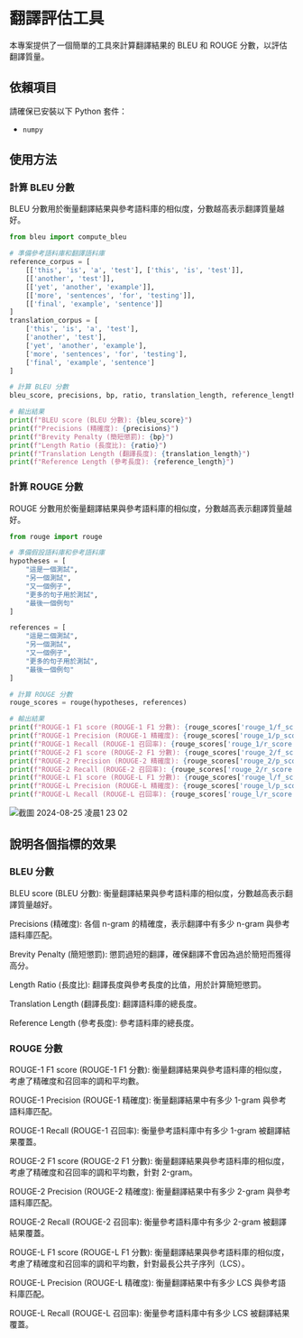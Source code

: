 # 翻譯評估工具

本專案提供了一個簡單的工具來計算翻譯結果的 BLEU 和 ROUGE 分數，以評估翻譯質量。

## 依賴項目

請確保已安裝以下 Python 套件：

- `numpy`

## 使用方法

### 計算 BLEU 分數

BLEU 分數用於衡量翻譯結果與參考語料庫的相似度，分數越高表示翻譯質量越好。

```python
from bleu import compute_bleu

# 準備參考語料庫和翻譯語料庫
reference_corpus = [
    [['this', 'is', 'a', 'test'], ['this', 'is', 'test']],
    [['another', 'test']],
    [['yet', 'another', 'example']],
    [['more', 'sentences', 'for', 'testing']],
    [['final', 'example', 'sentence']]
]
translation_corpus = [
    ['this', 'is', 'a', 'test'],
    ['another', 'test'],
    ['yet', 'another', 'example'],
    ['more', 'sentences', 'for', 'testing'],
    ['final', 'example', 'sentence']
]

# 計算 BLEU 分數
bleu_score, precisions, bp, ratio, translation_length, reference_length = compute_bleu(reference_corpus, translation_corpus)

# 輸出結果
print(f"BLEU score (BLEU 分數): {bleu_score}")
print(f"Precisions (精確度): {precisions}")
print(f"Brevity Penalty (簡短懲罰): {bp}")
print(f"Length Ratio (長度比): {ratio}")
print(f"Translation Length (翻譯長度): {translation_length}")
print(f"Reference Length (參考長度): {reference_length}")

```

### 計算 ROUGE 分數
ROUGE 分數用於衡量翻譯結果與參考語料庫的相似度，分數越高表示翻譯質量越好。
```python
from rouge import rouge

# 準備假設語料庫和參考語料庫
hypotheses = [
    "這是一個測試",
    "另一個測試",
    "又一個例子",
    "更多的句子用於測試",
    "最後一個例句"
]

references = [
    "這是二個測試",
    "另一個測試",
    "又一個例子",
    "更多的句子用於測試",
    "最後一個例句"
]

# 計算 ROUGE 分數
rouge_scores = rouge(hypotheses, references)

# 輸出結果
print(f"ROUGE-1 F1 score (ROUGE-1 F1 分數): {rouge_scores['rouge_1/f_score']}")
print(f"ROUGE-1 Precision (ROUGE-1 精確度): {rouge_scores['rouge_1/p_score']}")
print(f"ROUGE-1 Recall (ROUGE-1 召回率): {rouge_scores['rouge_1/r_score']}")
print(f"ROUGE-2 F1 score (ROUGE-2 F1 分數): {rouge_scores['rouge_2/f_score']}")
print(f"ROUGE-2 Precision (ROUGE-2 精確度): {rouge_scores['rouge_2/p_score']}")
print(f"ROUGE-2 Recall (ROUGE-2 召回率): {rouge_scores['rouge_2/r_score']}")
print(f"ROUGE-L F1 score (ROUGE-L F1 分數): {rouge_scores['rouge_l/f_score']}")
print(f"ROUGE-L Precision (ROUGE-L 精確度): {rouge_scores['rouge_l/p_score']}")
print(f"ROUGE-L Recall (ROUGE-L 召回率): {rouge_scores['rouge_l/r_score']}")
```

![截圖 2024-08-25 凌晨1 23 02](https://github.com/user-attachments/assets/8c065d18-cd48-4a36-aa96-172741d40b57)

## 說明各個指標的效果

### BLEU 分數

BLEU score (BLEU 分數): 衡量翻譯結果與參考語料庫的相似度，分數越高表示翻譯質量越好。

Precisions (精確度): 各個 n-gram 的精確度，表示翻譯中有多少 n-gram 與參考語料庫匹配。

Brevity Penalty (簡短懲罰): 懲罰過短的翻譯，確保翻譯不會因為過於簡短而獲得高分。

Length Ratio (長度比): 翻譯長度與參考長度的比值，用於計算簡短懲罰。

Translation Length (翻譯長度): 翻譯語料庫的總長度。

Reference Length (參考長度): 參考語料庫的總長度。


### ROUGE 分數

ROUGE-1 F1 score (ROUGE-1 F1 分數): 衡量翻譯結果與參考語料庫的相似度，考慮了精確度和召回率的調和平均數。

ROUGE-1 Precision (ROUGE-1 精確度): 衡量翻譯結果中有多少 1-gram 與參考語料庫匹配。

ROUGE-1 Recall (ROUGE-1 召回率): 衡量參考語料庫中有多少 1-gram 被翻譯結果覆蓋。

ROUGE-2 F1 score (ROUGE-2 F1 分數): 衡量翻譯結果與參考語料庫的相似度，考慮了精確度和召回率的調和平均數，針對 2-gram。

ROUGE-2 Precision (ROUGE-2 精確度): 衡量翻譯結果中有多少 2-gram 與參考語料庫匹配。

ROUGE-2 Recall (ROUGE-2 召回率): 衡量參考語料庫中有多少 2-gram 被翻譯結果覆蓋。

ROUGE-L F1 score (ROUGE-L F1 分數): 衡量翻譯結果與參考語料庫的相似度，考慮了精確度和召回率的調和平均數，針對最長公共子序列（LCS）。

ROUGE-L Precision (ROUGE-L 精確度): 衡量翻譯結果中有多少 LCS 與參考語料庫匹配。

ROUGE-L Recall (ROUGE-L 召回率): 衡量參考語料庫中有多少 LCS 被翻譯結果覆蓋。


